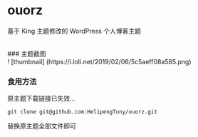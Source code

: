 # ouorz
基于 King 主题修改的 WordPress 个人博客主题

<br/>
### 主题截图
<br/>
! [thumbnail] (https://i.loli.net/2019/02/06/5c5aeff08a585.png)

<br/>

### 食用方法
原主题下载链接已失效...
```
git clone git@github.com:HelipengTony/ouorz.git
```
替换原主题全部文件即可
